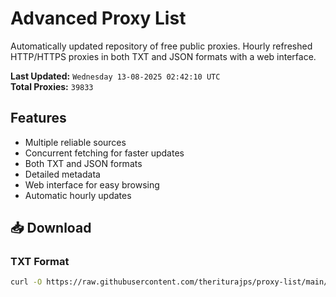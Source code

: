 # Advanced Proxy List

Automatically updated repository of free public proxies. Hourly refreshed HTTP/HTTPS proxies in both TXT and JSON formats with a web interface.

**Last Updated:** `Wednesday 13-08-2025 02:42:10 UTC`  
**Total Proxies:** `39833`

## Features
- Multiple reliable sources
- Concurrent fetching for faster updates
- Both TXT and JSON formats
- Detailed metadata
- Web interface for easy browsing
- Automatic hourly updates

## 📥 Download

### TXT Format
```bash
curl -O https://raw.githubusercontent.com/theriturajps/proxy-list/main/proxies.txt